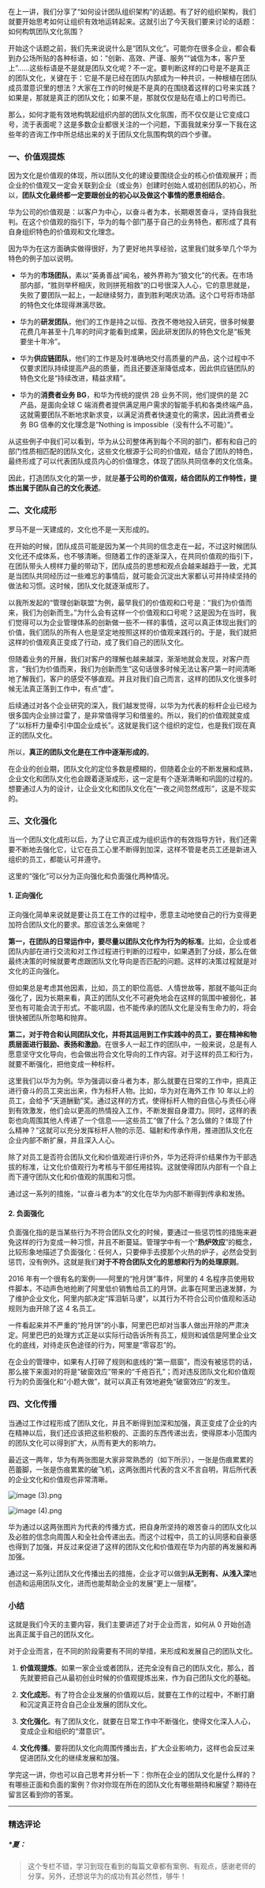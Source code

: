 <p data-nodeid="268086" class="">在上一讲，我们分享了“如何设计团队组织架构”的话题。有了好的组织架构，我们就要开始思考如何让组织有效地运转起来。这就引出了今天我们要来讨论的话题：如何构筑团队文化氛围？</p>

<p data-nodeid="267499">开始这个话题之前，我们先来说说什么是“团队文化”。可能你在很多企业，都会看到办公场所贴的各种标语，如：“创新、高效、严谨、服务”“诚信为本，客户至上”……这些标语是不是就是团队文化呢？不一定。要判断这样的口号是不是真正的团队文化，关键在于：它是不是已经在团队内部成为一种共识，一种根植在团队成员潜意识里的想法？大家在工作的时候是不是真的在围绕着这样的口号来实践？如果是，那就是真正的团队文化；如果不是，那就仅仅是贴在墙上的口号而已。</p>
<p data-nodeid="267500">那么，如何才能有效地构筑起组织内部的团队文化氛围，而不仅仅是让它变成口号，流于表面呢？这是多数企业都很关注的一个问题，下面我就来分享一下我在这些年的咨询工作中所总结出来的关于团队文化氛围构筑的四个步骤。</p>
<h3 data-nodeid="267501">一、价值观提炼</h3>
<p data-nodeid="267502">因为文化是价值观的体现，所以团队文化的建设要围绕企业的核心价值观展开；而企业的价值观又一定会关联到企业（或业务）创建时创始人或初创团队的初心，所以，<strong data-nodeid="267573">团队文化最终都一定要跟创业的初心以及做这个事情的愿景相结合</strong>。</p>
<p data-nodeid="267503">华为公司的价值观是：以客户为中心，以奋斗者为本，长期艰苦奋斗，坚持自我批判。在这个价值观的指引下，华为的每个部门基于自己的业务特色，都形成了具有自身组织特色的价值观和文化理念。</p>
<p data-nodeid="267504">因为华为在这方面确实做得很好，为了更好地共享经验，这里我们就多举几个华为特色的例子加以说明。</p>
<ul data-nodeid="267505">
<li data-nodeid="267506">
<p data-nodeid="267507">华为的<strong data-nodeid="267581">市场团队</strong>，素以“英勇善战”闻名，被外界称为“狼文化”的代表。在市场部内部，“胜则举杯相庆，败则拼死相救”的口号很深入人心，它的意思就是，失败了要团队一起上，一起继续努力，直到胜利喝庆功酒。这个口号将市场部的特色文化体现得淋漓尽致。</p>
</li>
<li data-nodeid="267508">
<p data-nodeid="267509">华为的<strong data-nodeid="267587">研发团队</strong>，他们的工作是持之以恒、孜孜不倦地投入研究，很多时候要花费几年甚至十几年的时间才能看到成果，因此研发团队的特色文化是“板凳要坐十年冷”。</p>
</li>
<li data-nodeid="267510">
<p data-nodeid="267511">华为<strong data-nodeid="267593">供应链团队</strong>，他们的工作是及时准确地交付高质量的产品，这个过程中不仅要求团队持续提高产品的质量，而且还要逐渐降低成本，因此供应链团队的特色文化是“持续改进，精益求精”。</p>
</li>
<li data-nodeid="267512">
<p data-nodeid="267513">华为的<strong data-nodeid="267599">消费者业务 BG</strong>，和华为传统的提供 2B 业务不同，他们提供的是 2C 产品，是面向全球 C 端消费者提供满足用户需求的智能手机和各类终端产品，这就需要团队不断地求新求变，以满足消费者快速变化的需求，因此消费者业务 BG 信奉的文化理念是“Nothing is impossible（没有什么不可能）”。</p>
</li>
</ul>
<p data-nodeid="267514">从这些例子中我们可以看到，华为从公司整体再到每个不同的部门，都有和自己的部门性质相匹配的团队文化，这些文化根源于公司的价值观，结合了团队的特色，最终形成了可以代表团队成员内心的价值理念，体现了团队共同信奉的文化信条。</p>
<p data-nodeid="267515">因此，打造团队文化的第一步，就是<strong data-nodeid="267606">基于公司的价值观，结合团队的工作特性，提炼出属于团队自己的文化表述</strong>。</p>
<h3 data-nodeid="267516">二、文化成形</h3>
<p data-nodeid="267517">罗马不是一天建成的，文化也不是一天形成的。</p>
<p data-nodeid="267518">在开始的时候，团队成员可能是因为某一个共同的信念走在一起，不过这时候团队文化还不成体系，也不够清晰。但随着工作的逐渐深入，在共同价值观的指引下，在团队带头人榜样力量的带动下，团队成员的思想和观点会越来越趋于一致，尤其是当团队共同经历过一些难忘的事情后，就可能会沉淀出大家都认可并持续坚持的做法和习惯。这时候，团队文化就逐渐成形了。</p>
<p data-nodeid="267519">以我所发起的“管理创新联盟”为例，最早我们的价值观和口号是：“我们为价值而来，我们为创新而生。”为什么会有这样一个价值观和口号呢？这是因为在当时，我们觉得可以为企业管理体系的创新做一些不一样的事情，这可以真正体现出我们的价值，我们团队的所有人也是坚定地按照这样的价值观来践行的。于是，我们就把这样的价值观真正变成了行动，成了我们自己的团队文化。</p>
<p data-nodeid="267520">但随着业务的开展，我们对客户的理解也越来越深，渐渐地就会发现，对客户而言，“我们为价值而来，我们为创新而生”这句话很多时候无法让客户第一时间清晰地了解我们，客户的感受不够直观。并且对我们自己而言，这样的团队文化很多时候无法真正落到工作中，有点“虚”。</p>
<p data-nodeid="267521">后续通过对各个企业研究的深入，我们越发觉得，以华为为代表的标杆企业已经为很多国内企业排过雷了，是非常值得学习和借鉴的。所以，我们的价值观就变成了“以标杆力量牵引中国企业成长”。这就是我们这个组织的定位，也是我们现在真正的团队文化。</p>
<p data-nodeid="267522">所以，<strong data-nodeid="267618">真正的团队文化是在工作中逐渐形成的</strong>。</p>
<p data-nodeid="267523">在企业的创业期，团队文化的定位多数是模糊的，但随着企业的不断发展和成熟，企业文化和团队文化也会跟着逐渐成形，这一定是有个逐渐清晰和巩固的过程的。想要通过人为的设计，让企业文化和团队文化在“一夜之间忽然成形”，这是不现实的。</p>
<h3 data-nodeid="267524">三、文化强化</h3>
<p data-nodeid="267525">当一个团队文化成形以后，为了让它真正成为组织运作的有效指导方针，我们还需要不断地去强化它，让它在员工心里不断得到加深，这样不管是老员工还是新进入组织的员工，都能认可并遵守。</p>
<p data-nodeid="267526">这里的“强化”可以分为正向强化和负面强化两种情况。</p>
<h4 data-nodeid="268480" class="">1. 正向强化</h4>

<p data-nodeid="267530">正向强化简单来说就是要让员工在工作的过程中，愿意主动地使自己的行为变得更加符合团队文化的要求。那应该怎么来做呢？</p>
<p data-nodeid="267531"><strong data-nodeid="267629">第一，在团队的日常运作中，要尽量以团队文化作为行为的标准</strong>。比如，企业或者团队内部在进行交流和对工作过程进行判断的过程中，如果遇到了分歧，那么在做最终决策的时候就要考虑跟团队文化导向是否匹配的问题。这样的决策过程就是对文化的正向强化。</p>
<p data-nodeid="267532">但如果总是考虑其他因素，比如，员工的职位高低、人情世故等，那就不能叫正向强化了，因为长期来看，真正的团队文化不可避免地会在这样的氛围中被弱化，甚至也有可能会流于形式。不能巩固，也不能传承的团队文化是没有生命力的，将会很快被团队所忽略和抛弃。</p>
<p data-nodeid="267533"><strong data-nodeid="267635">第二，对于符合和认同团队文化，并将其运用到工作实践中的员工，要在精神和物质层面进行鼓励、表扬和激励</strong>。在很多人一起工作的团队中，一般来说，总是有人愿意坚守文化导向，也会做出符合文化导向的工作内容。对于这样的员工和行为，就要不断强化，把他变成一种标杆。</p>
<p data-nodeid="267534">这里我们以华为为例。华为强调以奋斗者为本，那么就要在日常的工作中，把真正进行奋斗的员工突出出来，作为标杆人物。比如，华为对在海外工作 10 年以上的员工，会给予“天道酬勤”奖。通过这样的方式，使得标杆人物的自信心与责任心得到有效激发，他们会以更高的热情投入工作，不断发掘自身潜力。同时，这样的表彰也向周围其他人传递了一个信息——这些员工“做了什么？怎么做的？体现了什么精神？”这就可以充分发挥标杆人物的示范、辐射和传承作用，推进团队文化在企业内部不断扩展，并且深入人心。</p>
<p data-nodeid="267535">除了对员工是否符合团队文化和价值观进行评价外，华为还将评价结果作为干部选拔的标准，让文化价值观行为考核与干部任用挂钩。这就使得团队内部有一个自上而下遵守团队文化和价值观的氛围和习惯。</p>
<p data-nodeid="267536">通过这一系列的措施，“以奋斗者为本”的文化在华为内部不断得到传承和发扬。</p>
<h4 data-nodeid="268870" class="">2. 负面强化</h4>

<p data-nodeid="267540">负面强化指的是当某些行为不符合团队文化的时候，要通过一些惩罚性的措施来避免这样的行为变成一种习惯，并且不断蔓延。管理学中有一个“<strong data-nodeid="267649">热炉效应</strong>”的概念，比较形象地描述了负面强化：任何人，只要伸手去摸那个火热的炉子，必然会受到惩罚，没有例外。这就是我们<strong data-nodeid="267650">对于不符合团队文化的思想和行为的处理原则</strong>。</p>
<p data-nodeid="267541">2016 年有一个很有名的案例——阿里的“抢月饼”事件，阿里的 4 名程序员使用软件脚本，不动声色地抢刷了阿里低价销售给员工的月饼。此事在阿里迅速发酵，为了维护企业文化，阿里内部决定“挥泪斩马谡”，以其行为不符合公司价值观和活动规则为由开除了这 4 名员工。</p>
<p data-nodeid="267542">一件看起来并不严重的“抢月饼”的小事，阿里巴巴却对当事人做出开除的严肃决定。阿里巴巴的处理方式正是以实际行动告诉所有员工，规则和诚信是阿里企业文化的底线，对待走灰色途径的行为，阿里是“零容忍”的。</p>
<p data-nodeid="267543">在企业的管理中，如果有人打碎了规则和底线的“第一扇窗”，而没有被惩罚的话，那么接下来面对的将是“破窗效应”带来的“千疮百孔”；而对违反团队文化和价值观行为的负面强化和“小题大做”，就可以真正有效地避免“破窗效应”的发生。</p>
<h3 data-nodeid="267544">四、文化传播</h3>
<p data-nodeid="267545">当通过工作过程形成了团队文化，并且不断得到加深和加强，真正变成了企业的内在精神以后，我们还应该把这些积极的、正面的东西传递出去，使得原本小范围内的团队文化可以得到扩大，从而有更大的影响力。</p>
<p data-nodeid="267546">最近这一两年，华为有两张图是大家非常熟悉的（如下所示），一张是伤痕累累的芭蕾脚，一张是伤痕累累的破飞机，这两张图片代表的含义不言自明，背后所代表的企业文化和价值观也非常清晰。</p>
<p data-nodeid="270048"><img src="https://s0.lgstatic.com/i/image2/M01/04/59/Cip5yF_tnquAHRjPABSkYERykVk111.png" alt="image (3).png" data-nodeid="270056"></p>
<p data-nodeid="270049" class="te-preview-highlight"><img src="https://s0.lgstatic.com/i/image2/M01/04/5B/CgpVE1_tnrWAaXatAGjo895ptDw963.png" alt="image (4).png" data-nodeid="270063"></p>





<p data-nodeid="267549">华为通过以这两张图片为代表的传播方式，把自身所坚持的艰苦奋斗的团队文化以及必胜的信念向周围人和全社会传递出去。而这个过程中，员工的认同感和自豪感也得到了加强，并反过来促进了这样的团队文化和价值观在华为内部的再发展和再加强。</p>
<p data-nodeid="267550">通过这一系列让团队文化传播出去的措施，企业才可以做到<strong data-nodeid="267669">从无到有、从浅入深</strong>地创造和运用团队文化，进而也能帮助企业的发展“更上一层楼”。</p>
<h3 data-nodeid="267551">小结</h3>
<p data-nodeid="267552">这就是我们今天的主要内容，我们主要讲述了对于企业而言，如何从 0 开始创造出真正属于自己的团队文化。</p>
<p data-nodeid="267553">对于企业而言，在不同的阶段需要有不同的举措，来形成和发展自己的团队文化。</p>
<ol data-nodeid="267554">
<li data-nodeid="267555">
<p data-nodeid="267556"><strong data-nodeid="267677">价值观提炼</strong>。如果一家企业或者团队，还完全没有自己的团队文化，那么，首先就要把自己从最初创业时候的价值观提炼出来，作为自己团队文化的基础。</p>
</li>
<li data-nodeid="267557">
<p data-nodeid="267558"><strong data-nodeid="267682">文化成形</strong>。有了符合企业发展的价值观以后，就要在工作的过程中，不断打磨和沉淀真正符合自己企业发展的团队文化。</p>
</li>
<li data-nodeid="267559">
<p data-nodeid="267560"><strong data-nodeid="267687">文化强化</strong>。有了团队文化，就要在日常工作中不断强化，使得文化深入人心，变成企业和组织的“潜意识”。</p>
</li>
<li data-nodeid="267561">
<p data-nodeid="267562"><strong data-nodeid="267692">文化传播</strong>。要将团队文化向周围传播出去，扩大企业影响力，这样也会反过来促进团队文化的继续发展和加强。</p>
</li>
</ol>
<p data-nodeid="267563">学完这一讲，你也可以自己思考并分析一下：你所在企业的团队文化是什么样的？有哪些正面和负面的案例？你对你现在所在的团队文化有哪些期待和展望？期待在留言区看到你的答案。</p>

---

### 精选评论

##### *夏：
> 这个专栏不错，学习到现在看到的每篇文章都有案例、有观点，感谢老师的分享。另外，还想说华为的成功有其必然性，够牛！

